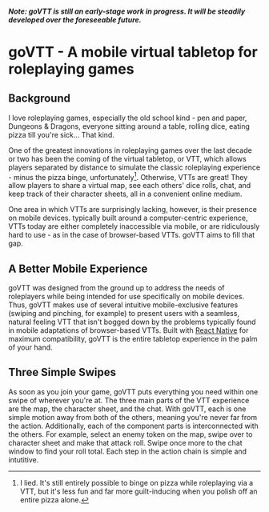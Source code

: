 ##### Note: goVTT is still an early-stage work in progress. It will be steadily developed over the foreseeable future.

# goVTT - A mobile virtual tabletop for roleplaying games

## Background

I love roleplaying games, especially the old school kind - pen and paper, Dungeons & Dragons, everyone sitting around a table, rolling dice, eating pizza till you're sick... That kind.

One of the greatest innovations in roleplaying games over the last decade or two has been the coming of the virtual tabletop, or VTT, which allows players separated by distance to simulate the classic roleplaying experience - minus the pizza binge, unfortunately[^pizza]. Otherwise, VTTs are great! They allow players to share a virtual map, see each others' dice rolls, chat, and keep track of their character sheets, all in a convenient online medium.

One area in which VTTs are surprisingly lacking, however, is their presence on mobile devices. typically built around a computer-centric experience, VTTs today are either completely inaccessible via mobile, or are ridiculously hard to use - as in the case of browser-based VTTs. goVTT aims to fill that gap.

## A Better Mobile Experience

goVTT was designed from the ground up to address the needs of roleplayers while being intended for use specifically on mobile devices. Thus, goVTT makes use of several intuitive mobile-exclusive features (swiping and pinching, for example) to present users with a seamless, natural feeling VTT that isn't bogged down by the problems typically found in mobile adaptations of browser-based VTTs. Built with [React Native](https://reactnative.dev/) for maximum compatibility, goVTT is the entire tabletop experience in the palm of your hand.

## Three Simple Swipes

As soon as you join your game, goVTT puts everything you need within one swipe of wherever you're at. The three main parts of the VTT experience are the map, the character sheet, and the chat. With goVTT, each is one simple motion away from both of the others, meaning you're never far from the action. Additionally, each of the component parts is interconnected with the others. For example, select an enemy token on the map, swipe over to character sheet and make that attack roll. Swipe once more to the chat window to find your roll total. Each step in the action chain is simple and intutitive.

[^pizza]: I lied. It's still entirely possible to binge on pizza while roleplaying via a VTT, but it's less fun and far more guilt-inducing when you polish off an entire pizza alone.
